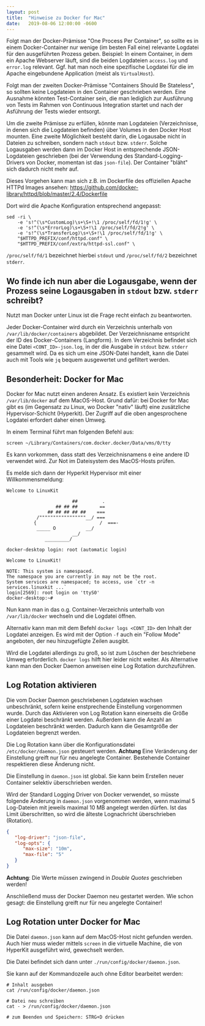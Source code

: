 ```yaml
---
layout: post
title:  "Hinweise zu Docker for Mac"
date:   2019-08-06 12:00:00 -0600
---
```


Folgt man der Docker-Prämisse "One Process Per Container", so sollte es in einem Docker-Container nur wenige (im besten Fall eine)
relevante Logdatei für den ausgeführten Prozess geben. Beispiel: In einem Container, in dem ein Apache Webserver läuft, sind die 
beiden Logdateien `access.log` und `error.log` relevant. Ggf. hat man noch eine spezifische Logdatei für die im Apache eingebundene
Application (meist als `VirtualHost`).

Folgt man der zweiten Docker-Prämisse "Containers Should Be Stateless", so sollten keine Logdateien in den Container geschrieben werden.
Eine Ausnahme könnten Test-Container sein, die man lediglich zur Ausführung von Tests im Rahmen von Continuous Integration startet
und nach der Asführung der Tests wieder entsorgt.

Um die zweite Prämisse zu erfüllen, könnte man Logdateien (Verzeichnisse, in denen sich die Logdateien befinden) über Volumes in
den Docker Host mounten. Eine zweite Möglichkeit besteht darin, die Logausabe nicht in Dateien zu schreiben, sondern nach `stdout` bzw.
`stderr`. Solche Logausgaben werden dann im Docker Host in entsprechende JSON-Logdateien geschrieben (bei der Verwendung des 
Standard-Logging-Drivers von Docker, momentan ist das `json-file`). Der Container "bläht" sich dadurch nicht mehr auf.

Dieses Vorgehen kann man sich z.B. im Dockerfile des offiziellen Apache HTTPd Images ansehen: https://github.com/docker-library/httpd/blob/master/2.4/Dockerfile

Dort wird die Apache Konfiguration entsprechend angepasst:

```
sed -ri \
	-e 's!^(\s*CustomLog)\s+\S+!\1 /proc/self/fd/1!g' \
	-e 's!^(\s*ErrorLog)\s+\S+!\1 /proc/self/fd/2!g' \
	-e 's!^(\s*TransferLog)\s+\S+!\1 /proc/self/fd/1!g' \
	"$HTTPD_PREFIX/conf/httpd.conf" \
	"$HTTPD_PREFIX/conf/extra/httpd-ssl.conf" \
```

`/proc/self/fd/1` bezeichnet hierbei `stdout` und `/proc/self/fd/2` bezeichnet `stderr`.

## Wo finde ich nun aber die Logausgabe, wenn der Prozess seine Logausgaben in `stdout` bzw. `stderr` schreibt?

Nutzt man Docker unter Linux ist die Frage recht einfach zu beantworten.

Jeder Docker-Container wird durch ein Verzeichnis unterhalb von `/var/lib/docker/containers` abgebildet. Der Verzeichnisname
entspricht der ID des Docker-Containers (Langform). In dem Verzeichnis befindet sich eine Datei `<CONT_ID>-json.log`, in
der die Ausgabe in `stdout` bzw. `stderr` gesammelt wird. Da es sich um eine JSON-Datei handelt, kann die Datei auch mit Tools
wie `jq` bequem ausgewertet und gefiltert werden.

## Besonderheit: Docker for Mac

Docker for Mac nutzt einen anderen Ansatz. Es existiert kein Verzeichnis `/var/lib/docker` auf dem MacOS-Host. Grund dafür: 
bei Docker for Mac gibt es (im Gegensatz zu Linux, wo Docker "nativ" läuft) eine zusätzliche Hypervisor-Schicht (Hyperkit).
Der Zugriff auf die oben angesprochene Logdatei erfordert daher einen Umweg.

In einem Terminal führt man folgenden Befehl aus:

```
screen ~/Library/Containers/com.docker.docker/Data/vms/0/tty
```

Es kann vorkommen, dass statt des Verzeichnisnamens `0` eine andere ID verwendet wird. Zur Not im Dateisystem des MacOS-Hosts prüfen.

Es melde sich dann der Hyperkit Hypervisor mit einer Willkommensmeldung:
```
Welcome to LinuxKit

                        ##         .
                  ## ## ##        ==
               ## ## ## ## ##    ===
           /"""""""""""""""""__/ ===
          {                       /  ===-
           _____ O           __/
                        __/
              _________/

docker-desktop login: root (automatic login)

Welcome to LinuxKit!

NOTE: This system is namespaced.
The namespace you are currently in may not be the root.
System services are namespaced; to access, use `ctr -n services.linuxkit ...`
login[2569]: root login on 'ttyS0'
docker-desktop:~# 
```

Nun kann man in das o.g. Container-Verzeichnis unterhalb von `/var/lib/docker` wechseln und die Logdatei öffnen.

Alternativ kann man mit dem Befehl `docker logs <CONT_ID>` den Inhalt der Logdatei anzeigen. Es wird mit der Option `-f`
auch ein "Follow Mode" angeboten, der neu hinzugefügte Zeilen ausgibt.

Wird die Logdatei allerdings zu groß, so ist zum Löschen der beschriebene Umweg erforderlich. `docker logs` hilft hier leider
nicht weiter. Als Alternative kann man den Docker Daemon anweisen eine Log Rotation durchzuführen.

## Log Rotation aktivieren

Die vom Docker Daemon geschriebenen Logdateien wachsen unbeschränkt, sofern keine enstprechende Einstellung vorgenommen wurde.
Durch das Aktivieren von Log Rotation kann einerseits die Größe einer Logdatei beschränkt werden. Außerdem kann die Anzahl an
Logdateien beschränkt werden. Dadurch kann die Gesamtgröße der Logdateien begrenzt werden.

Die Log Rotation kann über die Konfigurationsdatei `/etc/docker/daemon.json` gesteuert werden. **Achtung** Eine Veränderung
der Einstellung greift nur für neu angelegte Container. Bestehende Container respektieren diese Änderung nicht.

Die Einstellung in `daemon.json` ist global. Sie kann beim Erstellen neuer Container selektiv überschrieben werden.

Wird der Standard Logging Driver von Docker verwendet, so müsste folgende Änderung in `daemon.json` vorgenommen werden,
wenn maximal 5 Log-Dateien mit jeweils maximal 10 MB angelegt werden dürfen. Ist das Limit überschritten, so wird die
älteste Lognachricht überschrieben (Rotation).

```json
{
   "log-driver": "json-file",
   "log-opts": {
      "max-size": "10m",
      "max-file": "5"
   }
}
```

**Achtung**: Die Werte müssen zwingend in *Double Quotes* geschrieben werden!

Anschließend muss der Docker Daemon neu gestartet werden. Wie schon gesagt: die Einstellung greift nur für neu angelegte Container!

## Log Rotation unter Docker for Mac

Die Datei `daemon.json` kann auf dem MacOS-Host nicht gefunden werden. Auch hier muss wieder mittels `screen` in die virtuelle
Machine, die von HyperKit ausgeführt wird, gewechselt werden.

Die Datei befindet sich dann unter `./run/config/docker/daemon.json`.

Sie kann auf der Kommandozeile auch ohne Editor bearbeitet werden:

```
# Inhalt ausgeben
cat /run/config/docker/daemon.json

# Datei neu schreiben
cat - > /run/config/docker/daemon.json

# zum Beenden und Speichern: STRG+D drücken
```
